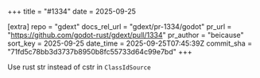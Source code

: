+++
title = "#1334"
date = 2025-09-25

[extra]
repo = "gdext"
docs_rel_url = "gdext/pr-1334/godot"
pr_url = "https://github.com/godot-rust/gdext/pull/1334"
pr_author = "beicause"
sort_key = 2025-09-25
date_time = 2025-09-25T07:45:39Z
commit_sha = "71fd5c78bb3d3737b8950b8fc55733d64c99e7bd"
+++

Use rust str instead of cstr in `ClassIdSource`
